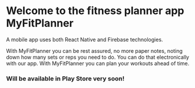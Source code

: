 # Welcome to the fitness planner app MyFitPlanner
A mobile app uses both React Native and Firebase technologies.

With MyFitPlanner you can be rest assured, no more paper notes, noting down how many sets or reps you need to do. You can do that electronically with our app. With MyFitPlanner you can plan your workouts ahead of time.

### Will be available in Play Store very soon!
